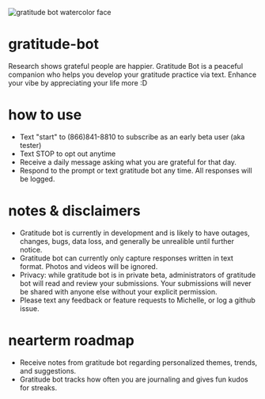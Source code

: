 ![gratitude bot watercolor face](/assets/images/gratitude-bot-wide.png)

# gratitude-bot
Research shows grateful people are happier.
Gratitude Bot is a peaceful companion who helps you develop your gratitude practice via text. 
Enhance your vibe by appreciating your life more :D

# how to use 
- Text "start" to (866)841-8810 to subscribe as an early beta user (aka tester)
- Text STOP to opt out anytime
- Receive a daily message asking what you are grateful for that day.
- Respond to the prompt or text gratitude bot any time. All responses will be logged.

# notes & disclaimers
- Gratitude bot is currently in development and is likely to have outages, changes, bugs, data loss, and generally be unrealible until further notice.
- Gratitude bot can currently only capture responses written in text format. Photos and videos will be ignored.
- Privacy: while gratitude bot is in private beta, administrators of gratitude bot will read and review your submissions. Your submissions will never be shared with anyone else without your explicit permission.
- Please text any feedback or feature requests to Michelle, or log a github issue.

# nearterm roadmap
- Receive notes from gratitude bot regarding personalized themes, trends, and suggestions.
- Gratitude bot tracks how often you are journaling and gives fun kudos for streaks.
